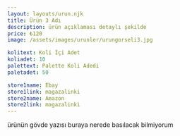 ```yaml
---
layout: layouts/urun.njk
title: Ürün 3 Adı
description: ürün açıklaması detaylı şekilde
price: ₺120
image: /assets/images/urunler/urungorseli3.jpg

kolitext: Koli İçi Adet
koliadet: 10
palettext: Palette Koli Adedi
paletadet: 50

store1name: Ebay
store1link: magazalinki
store2name: Amazon
store2link: magazalinki
---
```


ürünün gövde yazısı buraya nerede basılacak bilmiyorum
